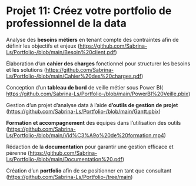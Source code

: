 # Projet 11: Créez votre portfolio de professionnel de la data

Analyse des **besoins métiers** en tenant compte des contraintes afin de définir les objectifs et enjeux (https://github.com/Sabrina-Ls/Portfolio-/blob/main/Besoin%20client.pdf)

Élaboration d’un **cahier des charges** fonctionnel pour structurer les besoins et les solutions (https://github.com/Sabrina-Ls/Portfolio-/blob/main/Cahier%20des%20charges.pdf)

Conception d’un **tableau de bord** de veille métier sous Power BI( https://github.com/Sabrina-Ls/Portfolio-/blob/main/PowerBI%20Veille.pbix)

Gestion d’un projet d’analyse data à l’aide **d’outils de gestion de projet** (https://github.com/Sabrina-Ls/Portfolio-/blob/main/Gantt.pbix)

**Formation et accompagnement** des équipes dans l’utilisation des outils (https://github.com/Sabrina-Ls/Portfolio-/blob/main/Vid%C3%A9o%20de%20formation.mp4)

Rédaction de la **documentation** pour garantir une gestion efficace et pérenne (https://github.com/Sabrina-Ls/Portfolio-/blob/main/Documentation%20.pdf)

Création d’un **portfolio** afin de se positionner en tant que consultant (https://github.com/Sabrina-Ls/Portfolio-/tree/main)
